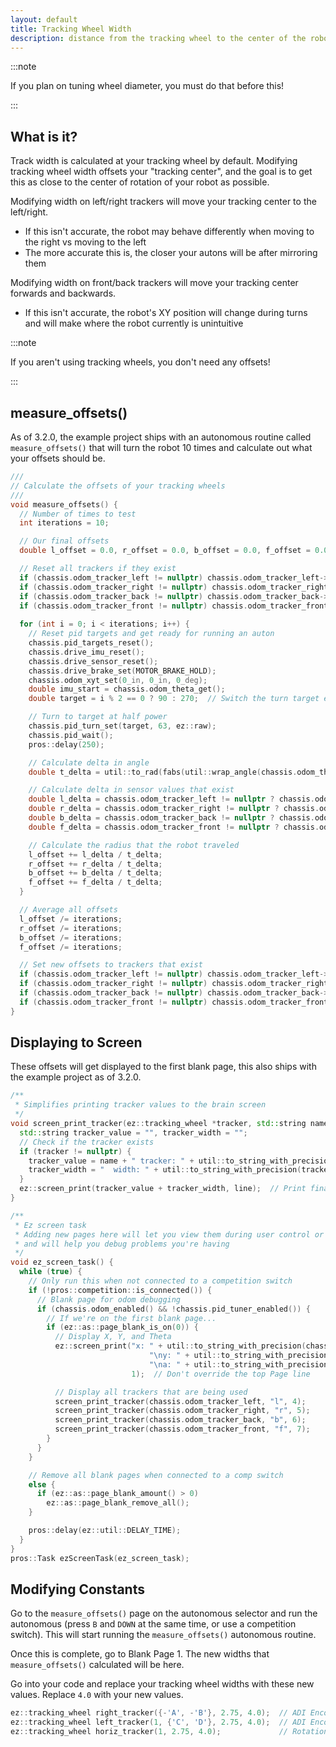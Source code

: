 ```yaml
---
layout: default
title: Tracking Wheel Width
description: distance from the tracking wheel to the center of the robot
---
```


:::note

If you plan on tuning wheel diameter, you must do that before this!

:::

## What is it?
Track width is calculated at your tracking wheel by default.  Modifying tracking wheel width offsets your "tracking center", and the goal is to get this as close to the center of rotation of your robot as possible.  

Modifying width on left/right trackers will move your tracking center to the left/right.  
 - If this isn't accurate, the robot may behave differently when moving to the right vs moving to the left
 - The more accurate this is, the closer your autons will be after mirroring them

Modifying width on front/back trackers will move your tracking center forwards and backwards.  
- If this isn't accurate, the robot's XY position will change during turns and will make where the robot currently is unintuitive

:::note

If you aren't using tracking wheels, you don't need any offsets!

:::

## measure_offsets()
As of 3.2.0, the example project ships with an autonomous routine called `measure_offsets()` that will turn the robot 10 times and calculate out what your offsets should be.    
```cpp
///
// Calculate the offsets of your tracking wheels
///
void measure_offsets() {
  // Number of times to test
  int iterations = 10;

  // Our final offsets
  double l_offset = 0.0, r_offset = 0.0, b_offset = 0.0, f_offset = 0.0;

  // Reset all trackers if they exist
  if (chassis.odom_tracker_left != nullptr) chassis.odom_tracker_left->reset();
  if (chassis.odom_tracker_right != nullptr) chassis.odom_tracker_right->reset();
  if (chassis.odom_tracker_back != nullptr) chassis.odom_tracker_back->reset();
  if (chassis.odom_tracker_front != nullptr) chassis.odom_tracker_front->reset();
  
  for (int i = 0; i < iterations; i++) {
    // Reset pid targets and get ready for running an auton
    chassis.pid_targets_reset();
    chassis.drive_imu_reset();
    chassis.drive_sensor_reset();
    chassis.drive_brake_set(MOTOR_BRAKE_HOLD);
    chassis.odom_xyt_set(0_in, 0_in, 0_deg);
    double imu_start = chassis.odom_theta_get();
    double target = i % 2 == 0 ? 90 : 270;  // Switch the turn target every run from 270 to 90

    // Turn to target at half power
    chassis.pid_turn_set(target, 63, ez::raw);
    chassis.pid_wait();
    pros::delay(250);

    // Calculate delta in angle
    double t_delta = util::to_rad(fabs(util::wrap_angle(chassis.odom_theta_get() - imu_start)));

    // Calculate delta in sensor values that exist
    double l_delta = chassis.odom_tracker_left != nullptr ? chassis.odom_tracker_left->get() : 0.0;
    double r_delta = chassis.odom_tracker_right != nullptr ? chassis.odom_tracker_right->get() : 0.0;
    double b_delta = chassis.odom_tracker_back != nullptr ? chassis.odom_tracker_back->get() : 0.0;
    double f_delta = chassis.odom_tracker_front != nullptr ? chassis.odom_tracker_front->get() : 0.0;

    // Calculate the radius that the robot traveled
    l_offset += l_delta / t_delta;
    r_offset += r_delta / t_delta;
    b_offset += b_delta / t_delta;
    f_offset += f_delta / t_delta;
  }

  // Average all offsets
  l_offset /= iterations;
  r_offset /= iterations;
  b_offset /= iterations;
  f_offset /= iterations;

  // Set new offsets to trackers that exist
  if (chassis.odom_tracker_left != nullptr) chassis.odom_tracker_left->distance_to_center_set(l_offset);
  if (chassis.odom_tracker_right != nullptr) chassis.odom_tracker_right->distance_to_center_set(r_offset);
  if (chassis.odom_tracker_back != nullptr) chassis.odom_tracker_back->distance_to_center_set(b_offset);
  if (chassis.odom_tracker_front != nullptr) chassis.odom_tracker_front->distance_to_center_set(f_offset);
}
```

## Displaying to Screen

These offsets will get displayed to the first blank page, this also ships with the example project as of 3.2.0.  
```cpp
/**
 * Simplifies printing tracker values to the brain screen
 */
void screen_print_tracker(ez::tracking_wheel *tracker, std::string name, int line) {
  std::string tracker_value = "", tracker_width = "";
  // Check if the tracker exists
  if (tracker != nullptr) {
    tracker_value = name + " tracker: " + util::to_string_with_precision(tracker->get());             // Make text for the tracker value
    tracker_width = "  width: " + util::to_string_with_precision(tracker->distance_to_center_get());  // Make text for the distance to center
  }
  ez::screen_print(tracker_value + tracker_width, line);  // Print final tracker text
}

/**
 * Ez screen task
 * Adding new pages here will let you view them during user control or autonomous
 * and will help you debug problems you're having
 */
void ez_screen_task() {
  while (true) {
    // Only run this when not connected to a competition switch
    if (!pros::competition::is_connected()) {
      // Blank page for odom debugging
      if (chassis.odom_enabled() && !chassis.pid_tuner_enabled()) {
        // If we're on the first blank page...
        if (ez::as::page_blank_is_on(0)) {
          // Display X, Y, and Theta
          ez::screen_print("x: " + util::to_string_with_precision(chassis.odom_x_get()) +
                               "\ny: " + util::to_string_with_precision(chassis.odom_y_get()) +
                               "\na: " + util::to_string_with_precision(chassis.odom_theta_get()),
                           1);  // Don't override the top Page line

          // Display all trackers that are being used
          screen_print_tracker(chassis.odom_tracker_left, "l", 4);
          screen_print_tracker(chassis.odom_tracker_right, "r", 5);
          screen_print_tracker(chassis.odom_tracker_back, "b", 6);
          screen_print_tracker(chassis.odom_tracker_front, "f", 7);
        }
      }
    }

    // Remove all blank pages when connected to a comp switch
    else {
      if (ez::as::page_blank_amount() > 0)
        ez::as::page_blank_remove_all();
    }

    pros::delay(ez::util::DELAY_TIME);
  }
}
pros::Task ezScreenTask(ez_screen_task);
```

## Modifying Constants
Go to the `measure_offsets()` page on the autonomous selector and run the autonomous (press `B` and `DOWN` at the same time, or use a competition switch).  This will start running the `measure_offsets()` autonomous routine.  

Once this is complete, go to Blank Page 1.  The new widths that `measure_offsets()` calculated will be here.  

Go into your code and replace your tracking wheel widths with these new values.  Replace `4.0` with your new values.  
```cpp
ez::tracking_wheel right_tracker({-'A', -'B'}, 2.75, 4.0);  // ADI Encoders
ez::tracking_wheel left_tracker(1, {'C', 'D'}, 2.75, 4.0);  // ADI Encoders plugged into a Smart port
ez::tracking_wheel horiz_tracker(1, 2.75, 4.0);             // Rotation sensors
```